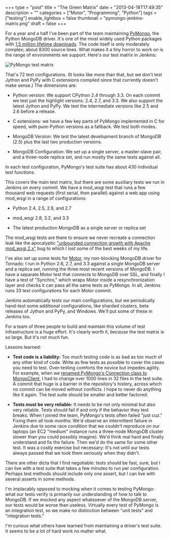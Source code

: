 +++
type = "post"
title = "The Green Matrix"
date = "2013-04-18T17:49:35"
description = ""
categories = ["Motor", "Programming", "Python"]
tags = ["testing"]
enable_lightbox = false
thumbnail = "pymongo-jenkins-matrix.png"
draft = false
+++

<p>For a year and a half I've been part of the team maintaining <a href="https://pypi.python.org/pypi/pymongo/">PyMongo</a>, the Python MongoDB driver. It's one of the most widely used Python packages with <a href="http://pypi-ranking.info/module/pymongo">1.5 million lifetime downloads</a>. The code itself is only moderately complex; about 8300 source lines. What makes it a tiny horror to work on is the range of environments we support. Here's our test matrix in Jenkins:</p>
<p><img style="display:block; margin-left:auto; margin-right:auto;" src="pymongo-jenkins-matrix.png" alt="PyMongo test matrix" title="pymongo-jenkins-matrix.png" border="0"   /></p>
<p>That's 72 test configurations. (It looks like more than that, but we don't test Jython and PyPy with C extensions compiled since that currently doesn't make sense.) The dimensions are:</p>
<ul>
<li>
<p>Python version: We support CPython 2.4 through 3.3. On each commit we test just the highlight versions: 2.4, 2.7, and 3.3. We also support the latest Jython and PyPy. We test the intermediate versions like 2.5 and 2.6 before a release.</p>
</li>
<li>
<p>C extensions: we have a few key parts of PyMongo implemented in C for speed, with pure-Python versions as a fallback. We test both modes.</p>
</li>
<li>
<p>MongoDB Version: We test the latest development branch of MongoDB (2.5) plus the last two production versions.</p>
</li>
<li>
<p>MongoDB Configuration: We set up a single server, a master-slave pair, and a three-node replica set, and run mostly the same tests against all.</p>
</li>
</ul>
<p>In each test configuration, PyMongo's test suite has about 430 individual test functions.</p>
<p>This covers the main test matrix, but there are some auxiliary tests we run in Jenkins on every commit. We have a mod_wsgi test that runs a few thousand web requests (first serial, then parallel) against a web app using mod_wsgi in a range of configurations:</p>
<ul>
<li>
<p>Python 2.4, 2.5, 2.6, and 2.7</p>
</li>
<li>
<p>mod_wsgi 2.8, 3.2, and 3.3</p>
</li>
<li>
<p>The latest production MongoDB as a single server or replica set</p>
</li>
</ul>
<p>The mod_wsgi tests are there to ensure we never recreate a connection leak like the apocalyptic <a href="https://jira.mongodb.org/browse/PYTHON-353">"unbounded connection growth with Apache mod_wsgi 2.x"</a> bug to which I lost some of the best weeks of my life.</p>
<p>I've also set up some tests for <a href="http://motor.readthedocs.org/en/latest/">Motor</a>, my non-blocking MongoDB driver for Tornado: I run in Python 2.6, 2.7, and 3.3 against a single MongoDB server and a replica set, running the three most recent versions of MongoDB. I have a separate Motor test that connects to MongoDB over SSL, and finally I have a test of "Synchro," which wraps Motor inside a resynchronization layer and checks it can pass all the same tests as PyMongo. In all, Jenkins runs 33 test configurations for each Motor commit.</p>
<p>Jenkins automatically tests our main configurations, but we periodically hand-test some additional configurations, like sharded clusters, beta releases of Jython and PyPy, and Windows. We'll put some of these in Jenkins too.</p>
<p>For a team of three people to build and maintain this volume of test infrastructure is a huge effort. It's clearly worth it, <em>because</em> the test matrix is so large. But it's not much fun.</p>
<p>Lessons learned:</p>
<ul>
<li>
<p><strong>Test code is a liability:</strong> Too much testing code is as bad as too much of any other kind of code. Write as few tests as possible to cover the cases you need to test. Over-testing comforts the novice but impedes agility. For example, when we <a href="/blog/pymongos-new-default-safe-writes/">renamed PyMongo's Connection class to MongoClient</a>, I had to change over 1000 lines in 32 files in the test suite. A commit that huge is a barrier in the repository's history, across which no commit can be moved without conflicts. I hope to never do anything like it again. The test suite should be smaller and better factored.</p>
</li>
<li>
<p><strong>Tests must be very reliable:</strong> It needs to be not only minimal but also very reliable. Tests should fail if and only if the behavior they test breaks. When I joined the team, PyMongo's tests often failed "just cuz." Fixing them all took months: We'd observe an intermittent failure in Jenkins due to some race condition that we couldn't reproduce on our laptops (an EC2 "medium" instance runs a three-node MongoDB cluster slower than you could possibly imagine). We'd think real hard and finally understand and fix the failure. Then we'd do the same for some other test. It was a costly exercise but necessary: It's not until our tests always passed that we took them seriously when they didn't.</p>
</li>
</ul>
<p>There are other dicta that I find negotiable: tests should be fast, sure, but I can live with a test suite that takes a few minutes to run per configuration. Perhaps test methods should include only one assert, but I can live with several asserts in some methods.</p>
<p>I'm implacably opposed to mocking when it comes to testing PyMongo: what our tests verify is primarily our understanding of how to talk to MongoDB. If we mocked any aspect whatsoever of the MongoDB server, our tests would be worse than useless. Virtually every test of PyMongo is an integration test, so we make no distinction between "unit tests" and "integration tests."</p>
<p>I'm curious what others have learned from maintaining a driver's test suite. It seems to be a lot of hard work no matter what.</p>
    